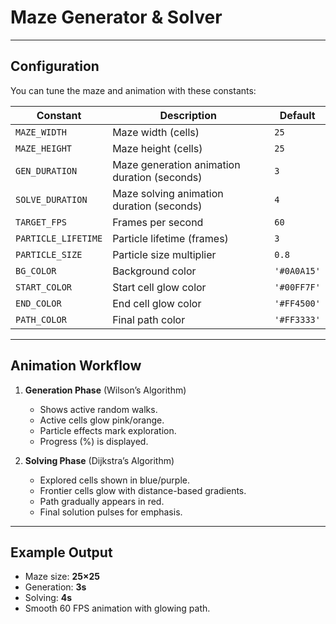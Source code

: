 # Maze Generator & Solver
---

## Configuration
You can tune the maze and animation with these constants:

| Constant | Description | Default |
|----------|-------------|---------|
| `MAZE_WIDTH` | Maze width (cells) | `25` |
| `MAZE_HEIGHT` | Maze height (cells) | `25` |
| `GEN_DURATION` | Maze generation animation duration (seconds) | `3` |
| `SOLVE_DURATION` | Maze solving animation duration (seconds) | `4` |
| `TARGET_FPS` | Frames per second | `60` |
| `PARTICLE_LIFETIME` | Particle lifetime (frames) | `3` |
| `PARTICLE_SIZE` | Particle size multiplier | `0.8` |
| `BG_COLOR` | Background color | `'#0A0A15'` |
| `START_COLOR` | Start cell glow color | `'#00FF7F'` |
| `END_COLOR` | End cell glow color | `'#FF4500'` |
| `PATH_COLOR` | Final path color | `'#FF3333'` |

---

## Animation Workflow
1. **Generation Phase** (Wilson’s Algorithm)  
   - Shows active random walks.  
   - Active cells glow pink/orange.  
   - Particle effects mark exploration.  
   - Progress (%) is displayed.

2. **Solving Phase** (Dijkstra’s Algorithm)  
   - Explored cells shown in blue/purple.  
   - Frontier cells glow with distance-based gradients.  
   - Path gradually appears in red.  
   - Final solution pulses for emphasis.

---

## Example Output
- Maze size: **25×25**
- Generation: **3s**
- Solving: **4s**
- Smooth 60 FPS animation with glowing path.
